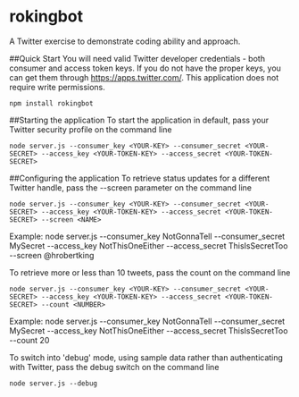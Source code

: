 # rokingbot
A Twitter exercise to demonstrate coding ability and approach.

##Quick Start
You will need valid Twitter developer credentials - both consumer and access token keys. If you do
not have the proper keys, you can get them through https://apps.twitter.com/. This application
does not require write permissions.  

``
npm install rokingbot
``

##Starting the application
To start the application in default, pass your Twitter security profile on the command line  

``
node server.js --consumer_key <YOUR-KEY> --consumer_secret <YOUR-SECRET> --access_key <YOUR-TOKEN-KEY> --access_secret <YOUR-TOKEN-SECRET>
``

##Configuring the application
To retrieve status updates for a different Twitter handle, pass the --screen <NAME> parameter on the command line  

``
node server.js --consumer_key <YOUR-KEY> --consumer_secret <YOUR-SECRET> --access_key <YOUR-TOKEN-KEY> --access_secret <YOUR-TOKEN-SECRET> --screen <NAME>
``

Example: node server.js --consumer_key NotGonnaTell --consumer_secret MySecret --access_key NotThisOneEither --access_secret ThisIsSecretToo --screen @hrobertking


To retrieve more or less than 10 tweets, pass the count on the command line  

``
node server.js --consumer_key <YOUR-KEY> --consumer_secret <YOUR-SECRET> --access_key <YOUR-TOKEN-KEY> --access_secret <YOUR-TOKEN-SECRET> --count <NUMBER>
``

Example: node server.js --consumer_key NotGonnaTell --consumer_secret MySecret --access_key NotThisOneEither --access_secret ThisIsSecretToo --count 20


To switch into 'debug' mode, using sample data rather than authenticating with Twitter, pass the debug switch on the command line  

``
node server.js --debug
``
